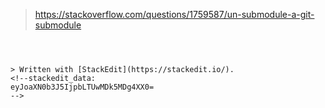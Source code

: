 

> https://stackoverflow.com/questions/1759587/un-submodule-a-git-submodule

``` 



> Written with [StackEdit](https://stackedit.io/).
<!--stackedit_data:
eyJoaXN0b3J5IjpbLTUwMDk5MDg4XX0=
-->